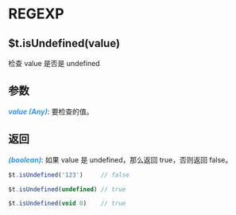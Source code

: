 # REGEXP

## $t.isUndefined(value)

检查 value 是否是 undefined

## 参数

<i style="color: #3492ff;font-weight: 700;">value (Any)</i>: 要检查的值。

## 返回

<i style="color: #3492ff;font-weight: 700;">(boolean)</i>: 如果 value 是 undefined，那么返回 true，否则返回 false。

```javascript
$t.isUndefined('123')     // false

$t.isUndefined(undefined) // true

$t.isUndefined(void 0)    // true
```
